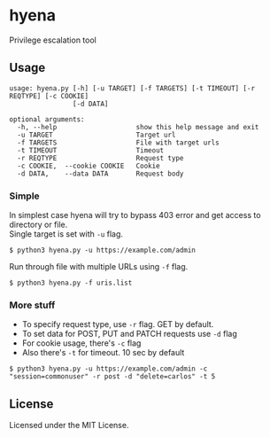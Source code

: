 # hyena
Privilege escalation tool 

## Usage

```
usage: hyena.py [-h] [-u TARGET] [-f TARGETS] [-t TIMEOUT] [-r REQTYPE] [-c COOKIE]
                [-d DATA]

optional arguments:
  -h, --help                    show this help message and exit
  -u TARGET                     Target url
  -f TARGETS                    File with target urls
  -t TIMEOUT                    Timeout
  -r REQTYPE                    Request type
  -c COOKIE,  --cookie COOKIE   Cookie
  -d DATA,    --data DATA       Request body
```

### Simple
In simplest case hyena will try to bypass 403 error and get access to directory or file.  
Single target is set with `-u` flag.
```
$ python3 hyena.py -u https://example.com/admin
```

Run through file with multiple URLs using `-f` flag.
```
$ python3 hyena.py -f uris.list
```

### More stuff
- To specify request type, use `-r` flag. GET by default.
- To set data for POST, PUT and PATCH requests use `-d` flag
- For cookie usage, there's `-c` flag
- Also there's `-t` for timeout. 10 sec by default
```
$ python3 hyena.py -u https://example.com/admin -c "session=commonuser" -r post -d "delete=carlos" -t 5
```

## License

Licensed under the MIT License.
